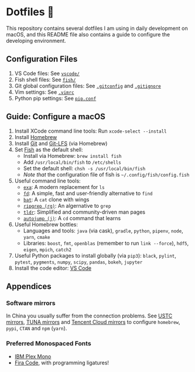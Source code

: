 # Dotfiles 🌚

This repository contains several dotfiles I am using in daily development on macOS, and this README file also contains a guide to configure the developing environment.

## Configuration Files

1. VS Code files: See [`vscode/`](./vscode/)
2. Fish shell files: See [`fish/`](./fish/)
3. Git global configuration files: See [`.gitconfig`](./.gitconfig) and [`.gitignore`](./.gitignore)
4. Vim settings: See [`.vimrc`](./.vimrc)
5. Python pip settings: See [`pip.conf`](./pip.conf)

## Guide: Configure a macOS

1. Install XCode command line tools: Run `xcode-select --install`
1. Install [Homebrew](https://brew.sh)
2. Install [Git](https://git-scm.com) and [Git-LFS](https://git-lfs.github.com) (via Homebrew)
3. Set [Fish](https://fishshell.com) as the default shell:
   - Install via Homebrew: `brew install fish`
   - Add `/usr/local/bin/fish` to `/etc/shells`
   - Set the default shell: `chsh -s /usr/local/bin/fish`
   - *Note that* the configuration file of fish is `~/.config/fish/config.fish`
4. Useful command line tools:
   - [`exa`](https://the.exa.website): A modern replacement for `ls`
   - [`fd`](https://github.com/sharkdp/fd): A simple, fast and user-friendly alternative to `find`
   - [`bat`](https://github.com/sharkdp/bat): A `cat` clone with wings
   - [`ripgrep (rg)`](https://github.com/BurntSushi/ripgrep): An algernative to `grep`
   - [`tldr`](https://tldr.sh): Simplified and community-driven man pages
   - [`autojump (j)`](https://github.com/wting/autojump): A `cd` command that learns
5. Useful Homebrew bottles:
   - Languages and tools: `java` (via cask), `gradle`, `python`, `pipenv`, `node`, `yarn`, `cmake`
   - Libraries: `boost`, `fmt`, `openblas` (remember to run `link --force`), `hdf5`, `eigen`, `mpich`, `catch2`
6. Useful Python packages to install globally (via `pip3`): `black`, `pylint`, `pytest`, `pygments`, `numpy`, `scipy`, `pandas`, `bokeh`, `jupyter`
7. Install the code editor: [VS Code](https://code.visualstudio.com)

## Appendices

### Software mirrors
In China you usually suffer from the connection problems. See [USTC mirrors](https://mirrors.ustc.edu.cn), [TUNA mirrors](https://mirrors.tuna.tsinghua.edu.cn) and [Tencent Cloud mirrors](https://mirrors.cloud.tencent.com) to configure `homebrew`, `pypi`, `CTAN` and `npm` (`yarn`).

### Preferred Monospaced Fonts
- [IBM Plex Mono](https://www.ibm.com/plex/)
- [Fira Code](https://github.com/tonsky/FiraCode), with programming ligatures!
